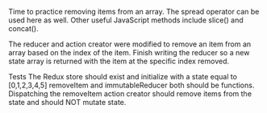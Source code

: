 Time to practice removing items from an array. The spread operator can be used here as well. Other useful JavaScript methods include slice() and concat().

The reducer and action creator were modified to remove an item from an array based on the index of the item. Finish writing the reducer so a new state array is returned with the item at the specific index removed.

Tests
The Redux store should exist and initialize with a state equal to [0,1,2,3,4,5]
removeItem and immutableReducer both should be functions.
Dispatching the removeItem action creator should remove items from the state and should NOT mutate state.